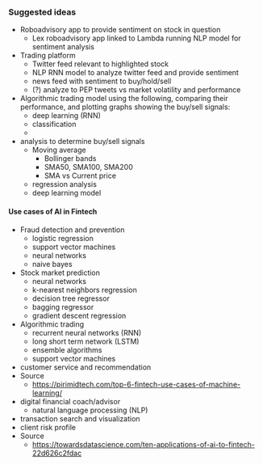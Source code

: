 ### Suggested ideas
- Roboadvisory app to provide sentiment on stock in question
	- Lex roboadvisory app linked to Lambda running NLP model for sentiment analysis
- Trading platform
	- Twitter feed relevant to highlighted stock
	- NLP RNN model to analyze twitter feed and provide sentiment
	- news feed with sentiment to buy/hold/sell
	- (?) analyze to PEP tweets vs market volatility and performance
- Algorithmic trading model using the following, comparing their performance, and plotting graphs showing the buy/sell signals:
	- deep learning (RNN)
	- classification
	-
- analysis to determine buy/sell signals
	- Moving average
		- Bollinger bands
		- SMA50, SMA100, SMA200
		- SMA vs Current price
	- regression analysis
	- deep learning model
#### Use cases of AI in Fintech
- Fraud detection and prevention
    - logistic regression
    - support vector machines
    - neural networks
    - naive bayes
- Stock market prediction
    - neural networks
    - k-nearest neighbors regression
    - decision tree regressor
    - bagging regressor
    - gradient descent regression
- Algorithmic trading
    - recurrent neural networks (RNN)
    - long short term network (LSTM)
    - ensemble algorithms
    - support vector machines
- customer service and recommendation
- Source
	- https://pirimidtech.com/top-6-fintech-use-cases-of-machine-learning/
- digital financial coach/advisor
    - natural language processing (NLP)
- transaction search and visualization
- client risk profile
- Source
	- https://towardsdatascience.com/ten-applications-of-ai-to-fintech-22d626c2fdac
